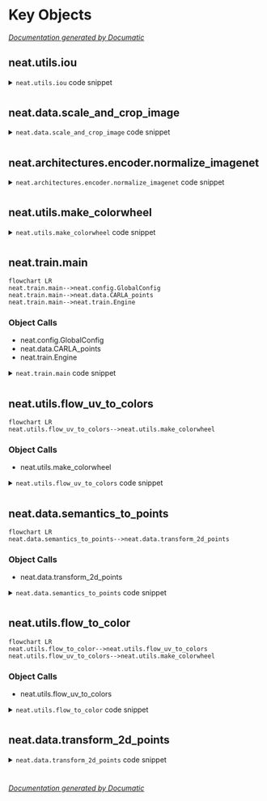 # Key Objects

[_Documentation generated by Documatic_](https://www.documatic.com)

<!---Documatic-section-neat.utils.iou-start--->
## neat.utils.iou

<!---Documatic-section-iou-start--->
<!---Documatic-block-neat.utils.iou-start--->
<details>
	<summary><code>neat.utils.iou</code> code snippet</summary>

```python
def iou(points1: torch.Tensor, points2: torch.Tensor):
    points1 = points1.view(-1).byte()
    points2 = points2.view(-1).byte()
    assert points1.shape == points2.shape, 'points1 and points2 must have the same shape'
    intersection = torch.sum(torch.mul(points1, points2).float())
    union = torch.sum((points1 + points2).clamp(min=0, max=1).float())
    return (intersection, union)
```
</details>
<!---Documatic-block-neat.utils.iou-end--->
<!---Documatic-section-iou-end--->

# #
<!---Documatic-section-neat.utils.iou-end--->

<!---Documatic-section-neat.data.scale_and_crop_image-start--->
## neat.data.scale_and_crop_image

<!---Documatic-section-scale_and_crop_image-start--->
<!---Documatic-block-neat.data.scale_and_crop_image-start--->
<details>
	<summary><code>neat.data.scale_and_crop_image</code> code snippet</summary>

```python
def scale_and_crop_image(filename, scale, crop):
    image = Image.open(filename)
    (width, height) = (int(image.width / scale), int(image.height / scale))
    if scale != 1:
        im_resized = image.resize((width, height))
    else:
        im_resized = image
    image = np.asarray(im_resized)
    start_y = height // 2 - crop // 2
    start_x = width // 2 - crop // 2
    cropped_image = image[start_y:start_y + crop, start_x:start_x + crop]
    if len(cropped_image.shape) == 2:
        cropped_image = cropped_image.reshape((crop, crop, 1))
    cropped_image = np.transpose(cropped_image, (2, 0, 1))
    return cropped_image
```
</details>
<!---Documatic-block-neat.data.scale_and_crop_image-end--->
<!---Documatic-section-scale_and_crop_image-end--->

# #
<!---Documatic-section-neat.data.scale_and_crop_image-end--->

<!---Documatic-section-neat.architectures.encoder.normalize_imagenet-start--->
## neat.architectures.encoder.normalize_imagenet

<!---Documatic-section-normalize_imagenet-start--->
<!---Documatic-block-neat.architectures.encoder.normalize_imagenet-start--->
<details>
	<summary><code>neat.architectures.encoder.normalize_imagenet</code> code snippet</summary>

```python
def normalize_imagenet(x):
    x = x.clone()
    x[:, 0] = (x[:, 0] - 0.485) / 0.229
    x[:, 1] = (x[:, 1] - 0.456) / 0.224
    x[:, 2] = (x[:, 2] - 0.406) / 0.225
    return x
```
</details>
<!---Documatic-block-neat.architectures.encoder.normalize_imagenet-end--->
<!---Documatic-section-normalize_imagenet-end--->

# #
<!---Documatic-section-neat.architectures.encoder.normalize_imagenet-end--->

<!---Documatic-section-neat.utils.make_colorwheel-start--->
## neat.utils.make_colorwheel

<!---Documatic-section-make_colorwheel-start--->
<!---Documatic-block-neat.utils.make_colorwheel-start--->
<details>
	<summary><code>neat.utils.make_colorwheel</code> code snippet</summary>

```python
def make_colorwheel():
    RY = 15
    YG = 6
    GC = 4
    CB = 11
    BM = 13
    MR = 6
    ncols = RY + YG + GC + CB + BM + MR
    colorwheel = np.zeros((ncols, 3))
    col = 0
    colorwheel[0:RY, 0] = 255
    colorwheel[0:RY, 1] = np.floor(255 * np.arange(0, RY) / RY)
    col = col + RY
    colorwheel[col:col + YG, 0] = 255 - np.floor(255 * np.arange(0, YG) / YG)
    colorwheel[col:col + YG, 1] = 255
    col = col + YG
    colorwheel[col:col + GC, 1] = 255
    colorwheel[col:col + GC, 2] = np.floor(255 * np.arange(0, GC) / GC)
    col = col + GC
    colorwheel[col:col + CB, 1] = 255 - np.floor(255 * np.arange(CB) / CB)
    colorwheel[col:col + CB, 2] = 255
    col = col + CB
    colorwheel[col:col + BM, 2] = 255
    colorwheel[col:col + BM, 0] = np.floor(255 * np.arange(0, BM) / BM)
    col = col + BM
    colorwheel[col:col + MR, 2] = 255 - np.floor(255 * np.arange(MR) / MR)
    colorwheel[col:col + MR, 0] = 255
    return colorwheel
```
</details>
<!---Documatic-block-neat.utils.make_colorwheel-end--->
<!---Documatic-section-make_colorwheel-end--->

# #
<!---Documatic-section-neat.utils.make_colorwheel-end--->

<!---Documatic-section-neat.train.main-start--->
## neat.train.main

<!---Documatic-section-main-start--->
```mermaid
flowchart LR
neat.train.main-->neat.config.GlobalConfig
neat.train.main-->neat.data.CARLA_points
neat.train.main-->neat.train.Engine
```

### Object Calls

* neat.config.GlobalConfig
* neat.data.CARLA_points
* neat.train.Engine

<!---Documatic-block-neat.train.main-start--->
<details>
	<summary><code>neat.train.main</code> code snippet</summary>

```python
def main():
    args = parser.parse_args()
    args.logdir = os.path.join(args.logdir, args.id)
    if not os.path.isdir(args.logdir):
        os.makedirs(args.logdir)
        print('Created dir:', args.logdir)
    conf = GlobalConfig()
    train_set = CARLA_points(conf.train_data, conf)
    val_set = CARLA_points(conf.val_data, conf)
    dataloader_train = DataLoader(train_set, batch_size=args.batch_size, shuffle=True, num_workers=args.workers, pin_memory=True)
    dataloader_val = DataLoader(val_set, batch_size=args.batch_size, shuffle=False, num_workers=args.workers, pin_memory=True)
    model = AttentionField(conf, args.device)
    parameters = list(model.encoder.parameters()) + list(model.decoder.parameters())
    optimizer = optim.AdamW(parameters, lr=conf.lr)
    trainer = Engine(conf)
    if os.path.isdir(args.logdir):
        logfile = os.path.join(args.logdir, 'recent.log')
        if os.path.isfile(logfile):
            print('Loading checkpoint from ' + args.logdir)
            with open(logfile, 'r') as f:
                log_table = json.load(f)
            trainer.cur_epoch = log_table['epoch']
            trainer.bestval = log_table['bestval']
            trainer.train_loss = log_table['train_loss']
            trainer.val_loss = log_table['val_loss']
            model.encoder.load_state_dict(torch.load(os.path.join(args.logdir, 'encoder.pth')))
            model.decoder.load_state_dict(torch.load(os.path.join(args.logdir, 'decoder.pth')))
            optimizer.load_state_dict(torch.load(os.path.join(args.logdir, 'recent_optim.pth')))
    with open(os.path.join(args.logdir, 'args.txt'), 'w') as f:
        json.dump(args.__dict__, f, indent=2)
    for epoch in range(trainer.cur_epoch, args.epochs):
        trainer.train(optimizer, model, args, dataloader_train)
        if epoch % args.val_every == 0:
            trainer.validate(model, args, dataloader_val)
            trainer.save(optimizer, model, args)
```
</details>
<!---Documatic-block-neat.train.main-end--->
<!---Documatic-section-main-end--->

# #
<!---Documatic-section-neat.train.main-end--->

<!---Documatic-section-neat.utils.flow_uv_to_colors-start--->
## neat.utils.flow_uv_to_colors

<!---Documatic-section-flow_uv_to_colors-start--->
```mermaid
flowchart LR
neat.utils.flow_uv_to_colors-->neat.utils.make_colorwheel
```

### Object Calls

* neat.utils.make_colorwheel

<!---Documatic-block-neat.utils.flow_uv_to_colors-start--->
<details>
	<summary><code>neat.utils.flow_uv_to_colors</code> code snippet</summary>

```python
def flow_uv_to_colors(u, v, convert_to_bgr=False):
    flow_image = np.zeros((u.shape[0], u.shape[1], 3), np.uint8)
    colorwheel = make_colorwheel()
    ncols = colorwheel.shape[0]
    rad = np.sqrt(np.square(u) + np.square(v))
    a = np.arctan2(-v, -u) / np.pi
    fk = (a + 1) / 2 * (ncols - 1)
    k0 = np.floor(fk).astype(np.int32)
    k1 = k0 + 1
    k1[k1 == ncols] = 0
    f = fk - k0
    for i in range(colorwheel.shape[1]):
        tmp = colorwheel[:, i]
        col0 = tmp[k0] / 255.0
        col1 = tmp[k1] / 255.0
        col = (1 - f) * col0 + f * col1
        idx = rad <= 1
        col[idx] = 1 - rad[idx] * (1 - col[idx])
        col[~idx] = col[~idx] * 0.75
        ch_idx = 2 - i if convert_to_bgr else i
        flow_image[:, :, ch_idx] = np.floor(255 * col)
    return flow_image
```
</details>
<!---Documatic-block-neat.utils.flow_uv_to_colors-end--->
<!---Documatic-section-flow_uv_to_colors-end--->

# #
<!---Documatic-section-neat.utils.flow_uv_to_colors-end--->

<!---Documatic-section-neat.data.semantics_to_points-start--->
## neat.data.semantics_to_points

<!---Documatic-section-semantics_to_points-start--->
```mermaid
flowchart LR
neat.data.semantics_to_points-->neat.data.transform_2d_points
```

### Object Calls

* neat.data.transform_2d_points

<!---Documatic-block-neat.data.semantics_to_points-start--->
<details>
	<summary><code>neat.data.semantics_to_points</code> code snippet</summary>

```python
def semantics_to_points(full_semantics, i, seq_theta, seq_x, seq_y, ego_theta, ego_x, ego_y, num_class, converter, crop, axis, resolution, offset):
    converter = np.uint8(converter)
    full_semantics = converter[full_semantics]
    points_all = []
    for k in range(num_class):
        points_k = np.array(np.where(full_semantics == k))
        points_k[0] = i
        points_k[1] = (points_k[1] - crop // 2) * resolution
        points_k[2] = (points_k[2] - crop // 2) * resolution
        points_k = np.array(points_k[::-1, :]).T
        if points_k.shape[0] > 0:
            points_k = transform_2d_points(points_k, -np.pi / 2 - seq_theta[i], seq_x[i], seq_y[i], -np.pi / 2 - ego_theta, ego_x, ego_y)
        points_k = points_k[abs(points_k[:, 0]) < axis / 2 * resolution]
        points_k[:, 1] = points_k[:, 1] + offset * resolution
        points_k = points_k[abs(points_k[:, 1]) < axis / 2 * resolution]
        points_all.append(points_k)
    return points_all
```
</details>
<!---Documatic-block-neat.data.semantics_to_points-end--->
<!---Documatic-section-semantics_to_points-end--->

# #
<!---Documatic-section-neat.data.semantics_to_points-end--->

<!---Documatic-section-neat.utils.flow_to_color-start--->
## neat.utils.flow_to_color

<!---Documatic-section-flow_to_color-start--->
```mermaid
flowchart LR
neat.utils.flow_to_color-->neat.utils.flow_uv_to_colors
neat.utils.flow_uv_to_colors-->neat.utils.make_colorwheel
```

### Object Calls

* neat.utils.flow_uv_to_colors

<!---Documatic-block-neat.utils.flow_to_color-start--->
<details>
	<summary><code>neat.utils.flow_to_color</code> code snippet</summary>

```python
def flow_to_color(flow_uv, clip_flow=None, convert_to_bgr=False):
    assert flow_uv.ndim == 3, 'input flow must have three dimensions'
    assert flow_uv.shape[2] == 2, 'input flow must have shape [H,W,2]'
    if clip_flow is not None:
        flow_uv = np.clip(flow_uv, 0, clip_flow)
    u = flow_uv[:, :, 0]
    v = flow_uv[:, :, 1]
    rad = np.sqrt(np.square(u) + np.square(v))
    rad_max = np.max(rad)
    epsilon = 1e-05
    u = u / (rad_max + epsilon)
    v = v / (rad_max + epsilon)
    return flow_uv_to_colors(u, v, convert_to_bgr)
```
</details>
<!---Documatic-block-neat.utils.flow_to_color-end--->
<!---Documatic-section-flow_to_color-end--->

# #
<!---Documatic-section-neat.utils.flow_to_color-end--->

<!---Documatic-section-neat.data.transform_2d_points-start--->
## neat.data.transform_2d_points

<!---Documatic-section-transform_2d_points-start--->
<!---Documatic-block-neat.data.transform_2d_points-start--->
<details>
	<summary><code>neat.data.transform_2d_points</code> code snippet</summary>

```python
def transform_2d_points(xyz, r1, t1_x, t1_y, r2, t2_x, t2_y):
    xy1 = xyz.copy()
    xy1[:, 2] = 1
    (c, s) = (np.cos(r1), np.sin(r1))
    r1_to_world = np.matrix([[c, s, t1_x], [-s, c, t1_y], [0, 0, 1]])
    world = np.asarray(r1_to_world @ xy1.T)
    (c, s) = (np.cos(r2), np.sin(r2))
    r2_to_world = np.matrix([[c, s, t2_x], [-s, c, t2_y], [0, 0, 1]])
    world_to_r2 = np.linalg.inv(r2_to_world)
    out = np.asarray(world_to_r2 @ world).T
    out[:, 2] = xyz[:, 2]
    return out
```
</details>
<!---Documatic-block-neat.data.transform_2d_points-end--->
<!---Documatic-section-transform_2d_points-end--->

# #
<!---Documatic-section-neat.data.transform_2d_points-end--->

[_Documentation generated by Documatic_](https://www.documatic.com)